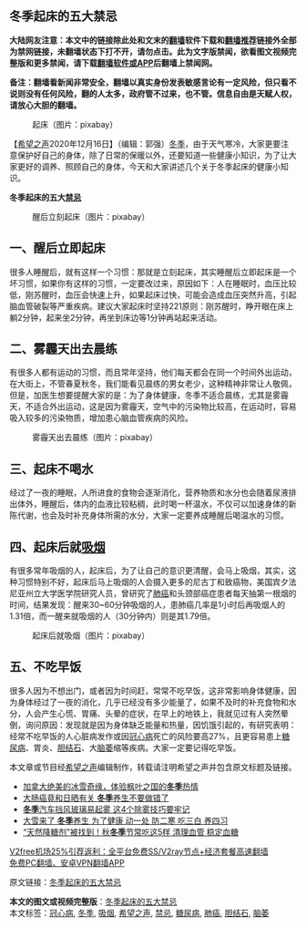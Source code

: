  <h2>冬季起床的五大禁忌</h2> <p class="notice"><b>大陆网友注意：本文中的链接除此处和文末的<a href="https://github.com/bannedbook/fanqiang" >翻墙</a>软件下载和<a href="https://github.com/killgcd/justmysocks/blob/master/README.md">翻墙推荐</a>链接外全部为禁网链接，未翻墙状态下打不开，请勿点击。此为文字版禁闻，欲看图文视频完整版和更多禁闻，请下载<a href="https://github.com/bannedbook/fanqiang">翻墙软件或APP</a>后翻墙上禁闻网。</p><p>备注：翻墙看新闻非常安全，翻墙以真实身份发表敏感言论有一定风险，但只看不说则没有任何风险，翻的人太多，政府管不过来，也不管。信息自由是天赋人权，请放心大胆的翻墙。</b></p>  <div class="entry"> <figure><figcaption>起床（图片：pixabay）</figcaption></figure> <p>【<span class='wp_keywordlink_affiliate'><a href="https://www.soundofhope.org" title="希望之声" target="_blank">希望之声</a></span>2020年12月16日】（编辑：郭强）<a href="https://www.bannedbook.org/bnews/tag/%e5%86%ac%e5%ad%a3/" class="st_tag internal_tag" rel="tag" title="标签 冬季 下的日志">冬季</a>，由于天气寒冷，大家更要注意保护好自己的身体，除了日常的保暖以外，还要知道一些健康小知识，为了让大家更好的调养、照顾自己的身体，今天和大家讲述几个关于冬季起床的健康小知识。</p> <p><strong>冬季起床的五大<a href="https://www.bannedbook.org/bnews/tag/%E7%A6%81%E5%BF%8C/" class="st_tag internal_tag" rel="tag" title="标签 禁忌 下的日志">禁忌</a></strong></p>  <figure><figcaption>醒后立刻起床（图片：pixabay）</figcaption></figure> <h2>一、醒后立即起床</h2> <p>很多人睡醒后，就有这样一个习惯：那就是立刻起床，其实睡醒后立即起床是一个坏习惯，如果你有这样的习惯，一定要改过来，原因如下：人在睡眠时，血压比较低，刚苏醒时，血压会快速上升，如果起床过快，可能会造成血压突然升高，引起脑血管破裂等严重疾病。建议大家起床时坚持221原则：刚苏醒时，睁开眼在床上躺2分钟，起来坐2分钟，再坐到床边等1分钟再站起来活动。</p> <h2>二、雾霾天出去晨练</h2> <p>有很多人都有运动的习惯，而且常年坚持，他们每天都会在同一个时间外出运动，在大街上，不管春夏秋冬，我们能看见晨练的男女老少，这种精神非常让人敬佩，但是，加医生想要提醒大家的是：为了身体健康，冬季不适合晨练，尤其是雾霾天，不适合外出运动，这是因为雾霾天，空气中的污染物比较高，在运动时，容易吸入较多的污染物质，增加患心脑血管疾病的风险。</p>  <figure><figcaption>雾霾天出去晨练（图片：pixabay）</figcaption></figure> <h2>三、起床不喝水</h2> <p>经过了一夜的睡眠，人所进食的食物会逐渐消化，营养物质和水分也会随着尿液排出体外，睡醒后，体内的血液比较粘稠，此时喝一杯温水，不仅可以加速身体的新陈代谢，也会及时补充身体所需的水分，大家一定要养成睡醒后喝温水的习惯。</p> <h2>四、起床后就<a href="https://www.bannedbook.org/bnews/tag/%e5%90%b8%e7%83%9f/" class="st_tag internal_tag" rel="tag" title="标签 吸烟 下的日志">吸烟</a></h2> <p>有很多常年吸烟的人，起床后，为了让自己的意识更清醒，会马上吸烟，其实，这种习惯特别不好，起床后马上吸烟的人会摄入更多的尼古丁和致癌物，美国宾夕法尼亚州立大学医学院研究人员，曾研究了<a href="https://www.bannedbook.org/bnews/tag/%e8%82%ba%e7%99%8c/" class="st_tag internal_tag" rel="tag" title="标签 肺癌 下的日志">肺癌</a>和头颈部癌症患者每天抽第一根烟的时间，结果发现：醒来30~60分钟吸烟的人，患肺癌几率是1小时后再吸烟人的1.31倍，而一醒来就吸烟的人（30分钟内）则是其1.79倍。</p>  <figure><figcaption>起床后就吸烟（图片：pixabay）</figcaption></figure> <h2>五、不吃早饭</h2> <p>很多人因为不想出门，或者因为时间赶，常常不吃早饭，这非常影响身体健康，因为身体经过了一夜的消化，几乎已经没有多少能量了，如果不及时的补充食物和水分，人会产生心慌、胃痛、头晕的症状，在早上的地铁上，我就见过有人突然晕倒，询问原因：发现就是因为身体缺乏能量和热量，因饥饿引起的，有研究表明：经常不吃早饭的人心脏病发作或因<a href="https://www.bannedbook.org/bnews/tag/%E5%86%A0%E5%BF%83%E7%97%85/" class="st_tag internal_tag" rel="tag" title="标签 冠心病 下的日志">冠心病</a>死亡的风险要高27%，且更容易患上<a href="https://www.bannedbook.org/bnews/tag/%e7%b3%96%e5%b0%bf%e7%97%85/" class="st_tag internal_tag" rel="tag" title="标签 糖尿病 下的日志">糖尿病</a>、胃炎、<a href="https://www.bannedbook.org/bnews/tag/%e8%83%86%e7%bb%93%e7%9f%b3/" class="st_tag internal_tag" rel="tag" title="标签 胆结石 下的日志">胆结石</a>、大<a href="https://www.bannedbook.org/bnews/tag/%e8%84%91%e8%90%8e/" class="st_tag internal_tag" rel="tag" title="标签 脑萎 下的日志">脑萎</a>缩等疾病。大家一定要记得吃早饭。</p> <p>本文章或节目经<a href="https://www.bannedbook.org/bnews/tag/%e5%b8%8c%e6%9c%9b%e4%b9%8b%e5%a3%b0/" class="st_tag internal_tag" rel="tag" title="标签 希望之声 下的日志">希望之声</a>编辑制作，转载请注明希望之声并包含原文标题及链接。</p>  <ul class='op-related-articles' title='相关阅读'> <li><a href='https://www.bannedbook.org/bnews/comments/20201216/1448896.html' target='_blank'>加拿大绝美的冰雪奇缘，体验枫叶之国的<b>冬季</b>热情</a></li> <li><a href='https://www.bannedbook.org/bnews/comments/20201216/1448482.html' target='_blank'>大肠癌竟和日晒有关 <b>冬季</b>养生不要做错了</a></li> <li><a href='https://www.bannedbook.org/bnews/lifebaike/20201215/1448156.html' target='_blank'><b>冬季</b>汽车挡风玻璃易起雾 这4个除雾技巧要牢记</a></li> <li><a href='https://www.bannedbook.org/bnews/health/20201214/1447554.html' target='_blank'>大雪来了 <b>冬季</b>养生 为了健康 动一处 防二寒 吃三白 养四习</a></li> <li><a href='https://www.bannedbook.org/bnews/health/20201212/1446384.html' target='_blank'>“天然降糖剂”被找到！秋<b>冬季</b>节常吃这5样 清理血管 稳定血糖</a></li> </ul> <p class="texttj"> <a href="https://www.bannedbook.org/forum23/topic22702.html" target="_blank">V2free机场25%引荐返利：全平台免费SS/V2ray节点+经济套餐高速翻墙</a><br/> <a href="https://github.com/bannedbook/fanqiang/wiki/%E7%A6%81%E9%97%BB%E7%BD%91%E5%AE%89%E5%8D%93%E7%BF%BB%E5%A2%99%E6%96%B0%E9%97%BBAPP" target="_blank">免费PC翻墙、安卓VPN翻墙APP</a></p><p>原文链接：<a class="src_link"  href="https://www.soundofhope.org/post/454243" target="_blank">冬季起床的五大禁忌</a></p><a name='sharetosocial'></a>       <div><b>本文的图文或视频完整版</b>：<a href='https://www.bannedbook.org/bnews/comments/20201217/1449392.html'>冬季起床的五大禁忌</a></div>  </div><!--END ENTRY--> <div class="postfooter"> <div>本文标签：<a href="https://www.bannedbook.org/bnews/tag/%E5%86%A0%E5%BF%83%E7%97%85/" rel="tag">冠心病</a>, <a href="https://www.bannedbook.org/bnews/tag/%e5%86%ac%e5%ad%a3/" rel="tag">冬季</a>, <a href="https://www.bannedbook.org/bnews/tag/%e5%90%b8%e7%83%9f/" rel="tag">吸烟</a>, <a href="https://www.bannedbook.org/bnews/tag/%e5%b8%8c%e6%9c%9b%e4%b9%8b%e5%a3%b0/" rel="tag">希望之声</a>, <a href="https://www.bannedbook.org/bnews/tag/%E7%A6%81%E5%BF%8C/" rel="tag">禁忌</a>, <a href="https://www.bannedbook.org/bnews/tag/%e7%b3%96%e5%b0%bf%e7%97%85/" rel="tag">糖尿病</a>, <a href="https://www.bannedbook.org/bnews/tag/%e8%82%ba%e7%99%8c/" rel="tag">肺癌</a>, <a href="https://www.bannedbook.org/bnews/tag/%e8%83%86%e7%bb%93%e7%9f%b3/" rel="tag">胆结石</a>, <a href="https://www.bannedbook.org/bnews/tag/%e8%84%91%e8%90%8e/" rel="tag">脑萎</a></div>  </div><!--END POSTFOOTER--> 